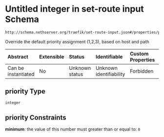 # Untitled integer in set-route input Schema

```txt
http://schema.nethserver.org/traefik/set-route-input.json#/properties/priority
```

Override the default priority assignment (1,2,3), based on host and path

| Abstract            | Extensible | Status         | Identifiable            | Custom Properties | Additional Properties | Access Restrictions | Defined In                                                                    |
| :------------------ | :--------- | :------------- | :---------------------- | :---------------- | :-------------------- | :------------------ | :---------------------------------------------------------------------------- |
| Can be instantiated | No         | Unknown status | Unknown identifiability | Forbidden         | Allowed               | none                | [set-route-input.json\*](traefik/set-route-input.json "open original schema") |

## priority Type

`integer`

## priority Constraints

**minimum**: the value of this number must greater than or equal to: `0`
